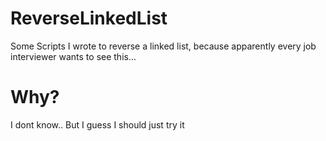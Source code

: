 # ReverseLinkedList
Some Scripts I wrote to reverse a linked list, because apparently every job interviewer wants to see this... 
# Why?
I dont know.. But I guess I should just try it
